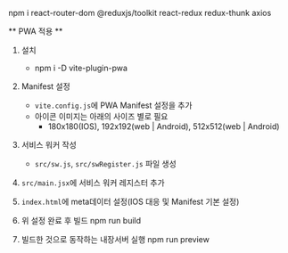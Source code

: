 npm i react-router-dom @reduxjs/toolkit react-redux redux-thunk axios

** PWA 적용 **
1. 설치
    - npm i -D vite-plugin-pwa

2. Manifest 설정
    - `vite.config.js`에 PWA Manifest 설정을 추가
    - 아이콘 이미지는 아래의 사이즈 별로 필요
        - 180x180(IOS), 192x192(web | Android), 512x512(web | Android)

3. 서비스 워커 작성
    - `src/sw.js`, `src/swRegister.js` 파일 생성

4. `src/main.jsx`에 서비스 워커 레지스터 추가

5. `index.html`에 meta데이터 설정(IOS 대응 및 Manifest 기본 설정)

6. 위 설정 완료 후 빌드
    npm run build

7. 빌드한 것으로 동작하는 내장서버 실행
    npm run preview